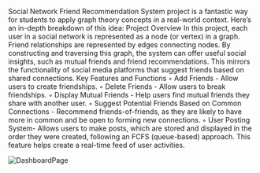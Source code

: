 Social Network Friend Recommendation System project is a fantastic way for students to apply graph theory concepts in a real-world context. Here’s an in-depth breakdown of this idea:
Project Overview
In this project, each user in a social network is represented as a node (or vertex) in a graph. Friend relationships are represented by edges connecting nodes. By constructing and traversing this graph, the system can offer useful social insights, such as mutual friends and friend recommendations. This mirrors the functionality of social media platforms that suggest friends based on shared connections.
Key Features and Functions
        ◦ Add Friends - Allow users to create friendships.
        ◦ Delete Friends - Allow users to break friendships.
        ◦ Display Mutual Friends - Help users find mutual friends they share with another user.
        ◦ Suggest Potential Friends Based on Common Connections - Recommend friends-of-friends, as they are likely to have more in common and be open to forming new connections.
        ◦ User Posting System- Allows users to make posts, which are stored and displayed in the order they were created, following an FCFS (queue-based) approach.
        This feature helps create a real-time feed of user activities.

![DashboardPage](https://github.com/user-attachments/assets/5cf3989b-4808-452d-afc3-476860c5cd3b)
